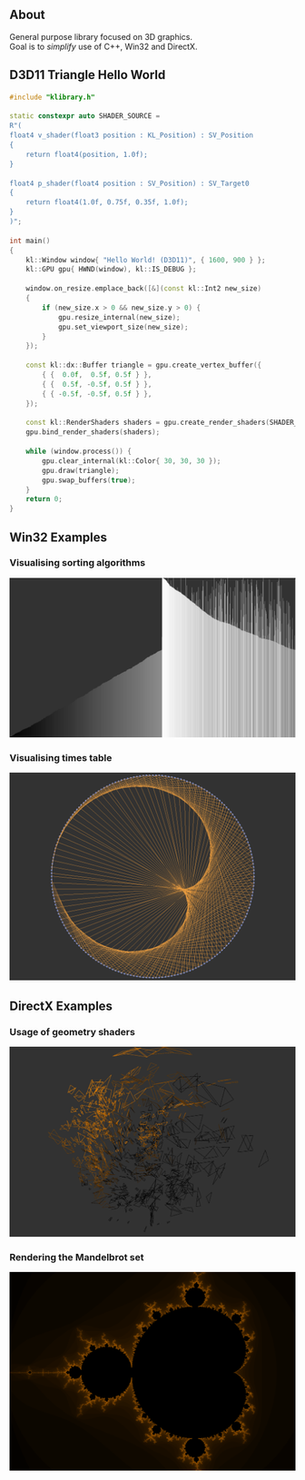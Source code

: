 ## About
General purpose library focused on 3D graphics.  
Goal is to *simplify* use of C++, Win32 and DirectX.  

## D3D11 Triangle Hello World
```cpp
#include "klibrary.h"

static constexpr auto SHADER_SOURCE =
R"(
float4 v_shader(float3 position : KL_Position) : SV_Position
{
    return float4(position, 1.0f);
}

float4 p_shader(float4 position : SV_Position) : SV_Target0
{
    return float4(1.0f, 0.75f, 0.35f, 1.0f);
}
)";

int main()
{
    kl::Window window{ "Hello World! (D3D11)", { 1600, 900 } };
    kl::GPU gpu{ HWND(window), kl::IS_DEBUG };

    window.on_resize.emplace_back([&](const kl::Int2 new_size)
    {
        if (new_size.x > 0 && new_size.y > 0) {
            gpu.resize_internal(new_size);
            gpu.set_viewport_size(new_size);
        }
    });

    const kl::dx::Buffer triangle = gpu.create_vertex_buffer({
        { {  0.0f,  0.5f, 0.5f } },
        { {  0.5f, -0.5f, 0.5f } },
        { { -0.5f, -0.5f, 0.5f } },
    });
    
    const kl::RenderShaders shaders = gpu.create_render_shaders(SHADER_SOURCE);
    gpu.bind_render_shaders(shaders);

    while (window.process()) {
        gpu.clear_internal(kl::Color{ 30, 30, 30 });
        gpu.draw(triangle);
        gpu.swap_buffers(true);
    }
    return 0;
}
```

## Win32 Examples
### Visualising sorting algorithms  
![](examples/screens/visual_sort.png)

### Visualising times table  
![](examples/screens/times_table.png)

## DirectX Examples
### Usage of geometry shaders  
![](examples/screens/geometry_shaders.png)

### Rendering the Mandelbrot set  
![](examples/screens/mandelbrot.png)
